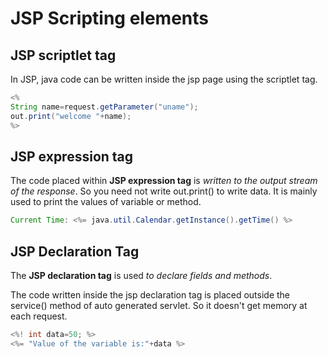 # JSP Scripting elements

## JSP scriptlet tag

In JSP, java code can be written inside the jsp page using the scriptlet tag.

```java
<%  
String name=request.getParameter("uname");  
out.print("welcome "+name);  
%> 
```

## JSP expression tag

 The code placed within **JSP expression tag** is _written to the output stream of the response_. So you need not write out.print\(\) to write data. It is mainly used to print the values of variable or method.

```java
Current Time: <%= java.util.Calendar.getInstance().getTime() %>  
```

## JSP Declaration Tag

The **JSP declaration tag** is used _to declare fields and methods_.

The code written inside the jsp declaration tag is placed outside the service\(\) method of auto generated servlet. So it doesn't get memory at each request.

```java
<%! int data=50; %>  
<%= "Value of the variable is:"+data %>  
```



